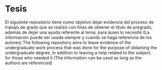 # Tesis
El siguiente repositorio tiene como objetivo dejar evidencia del proceso de trabajo de grado que se realizó con fines de obtener el título de pregrado, además de dejar una ayuda referente al tema, para quien lo necesité (La información puede ser usada siempre y cuando se haga referencia de los autores)
The following repository aims to leave evidence of the undergraduate work process that was done for the purpose of obtaining the undergraduate degree, in addition to leaving a help related to the subject, for those who needed it (The information can be used as long as the authors are referenced)
